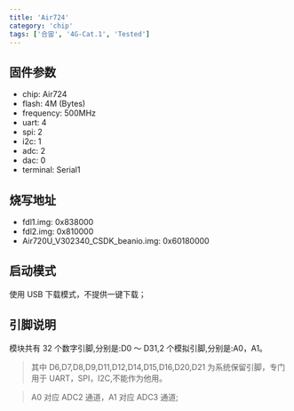 ```yaml
---
title: 'Air724'
category: 'chip'
tags: ['合宙', '4G-Cat.1', 'Tested']
---
```


## 固件参数

- chip: Air724
- flash: 4M (Bytes)
- frequency: 500MHz
- uart: 4
- spi: 2
- i2c: 1
- adc: 2
- dac: 0
- terminal: Serial1

## 烧写地址

- fdl1.img: 0x838000
- fdl2.img: 0x810000
- Air720U_V302340_CSDK_beanio.img: 0x60180000

## 启动模式

使用 USB 下载模式，不提供一键下载；

<!-- ## 暴露串口

在 linux 中，需要进行一下操作，才能暴露 usb 虚拟出的串口

```bash
sudo modprobe usbserial
sudo chmod 666 /sys/bus/usb-serial/drivers/generic/new_id
echo 1782 4e00 > /sys/bus/usb-serial/drivers/generic/new_id
```

| VID  | PID  | Device (Linux 带 RNDIS 网卡驱动) | USB Interface |
| ---- | ---- | -------------------------------- | ------------- |
| 1782 | 4e00 | ttyUSB0（无效设备）                      | 0             |
|      |      | RNDIS 网卡                       | 1             |
|      |      | ttyUSB0（AT 口）                 | 2（Serial4）  |
|      |      | ttyUSB1（ppp 拨号+AT 口）        | 3             |
|      |      | ttyUSB2（调试口）                | 4             | -->

## 引脚说明

模块共有 32 个数字引脚,分别是:D0 ～ D31,2 个模拟引脚,分别是:A0，A1。

> 其中 D6,D7,D8,D9,D11,D12,D14,D15,D16,D20,D21 为系统保留引脚，专门用于 UART，SPI，I2C,不能作为他用。

> A0 对应 ADC2 通道，A1 对应 ADC3 通道;

<!-- | Pin | ADC      | Alternate |
| --- | -------- | --------- |
| D0  | ADC1_IN0 |           |
| D1  | ADC1_IN1 |           |
| D2  | ADC1_IN2 |           |
| D3  | ADC1_IN3 |           |
| D4  | ADC1_IN4 |           |
| D5  | ADC2_IN0 | SPI1_MISO |
| D6  |          | SPI1_SCK  |
| D7  |          | SPI1_MOSI |
| D8  |          | I2C1_SCL  |
| D9  |          | I2C1_SDA  |
| D10 |          |           |
| D11 |          |           |
| D12 |          |           |
| D13 |          |           |
| D14 |          |           |
| D15 |          |           |
| D16 |          |           |
| D17 |          |           |
| D18 |          | UART2_RX  |
| D19 |          | UART2_TX  |
| D20 |          | UART1_RX  |
| D21 |          | UART1_TX  | -->
